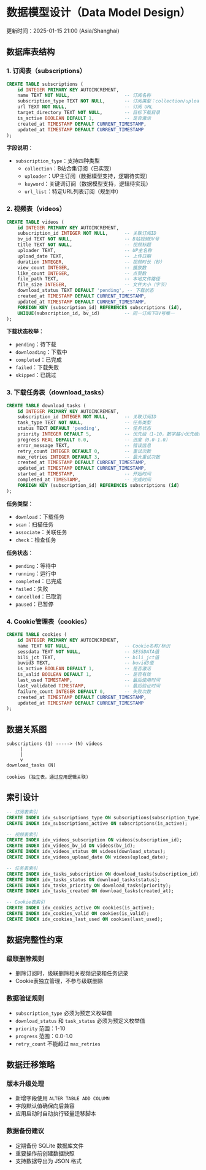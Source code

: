 # 数据模型设计（Data Model Design）

更新时间：2025-01-15 21:00 (Asia/Shanghai)

## 数据库表结构

### 1. 订阅表（subscriptions）

```sql
CREATE TABLE subscriptions (
    id INTEGER PRIMARY KEY AUTOINCREMENT,
    name TEXT NOT NULL,                    -- 订阅名称
    subscription_type TEXT NOT NULL,       -- 订阅类型：collection/uploader/keyword/url_list
    url TEXT NOT NULL,                     -- 订阅 URL
    target_directory TEXT NOT NULL,        -- 目标下载目录
    is_active BOOLEAN DEFAULT 1,           -- 是否激活
    created_at TIMESTAMP DEFAULT CURRENT_TIMESTAMP,
    updated_at TIMESTAMP DEFAULT CURRENT_TIMESTAMP
);
```

**字段说明**：
- `subscription_type`：支持四种类型
  - `collection`：B站合集订阅（已实现）
  - `uploader`：UP主订阅（数据模型支持，逻辑待实现）
  - `keyword`：关键词订阅（数据模型支持，逻辑待实现）
  - `url_list`：特定URL列表订阅（规划中）

### 2. 视频表（videos）

```sql
CREATE TABLE videos (
    id INTEGER PRIMARY KEY AUTOINCREMENT,
    subscription_id INTEGER NOT NULL,      -- 关联订阅ID
    bv_id TEXT NOT NULL,                   -- B站视频BV号
    title TEXT NOT NULL,                   -- 视频标题
    uploader TEXT,                         -- UP主名称
    upload_date TEXT,                      -- 上传日期
    duration INTEGER,                      -- 视频时长（秒）
    view_count INTEGER,                    -- 播放数
    like_count INTEGER,                    -- 点赞数
    file_path TEXT,                        -- 本地文件路径
    file_size INTEGER,                     -- 文件大小（字节）
    download_status TEXT DEFAULT 'pending', -- 下载状态
    created_at TIMESTAMP DEFAULT CURRENT_TIMESTAMP,
    updated_at TIMESTAMP DEFAULT CURRENT_TIMESTAMP,
    FOREIGN KEY (subscription_id) REFERENCES subscriptions (id),
    UNIQUE(subscription_id, bv_id)         -- 同一订阅下BV号唯一
);
```

**下载状态枚举**：
- `pending`：待下载
- `downloading`：下载中
- `completed`：已完成
- `failed`：下载失败
- `skipped`：已跳过

### 3. 下载任务表（download_tasks）

```sql
CREATE TABLE download_tasks (
    id INTEGER PRIMARY KEY AUTOINCREMENT,
    subscription_id INTEGER NOT NULL,      -- 关联订阅ID
    task_type TEXT NOT NULL,               -- 任务类型
    status TEXT DEFAULT 'pending',         -- 任务状态
    priority INTEGER DEFAULT 5,            -- 优先级（1-10，数字越小优先级越高）
    progress REAL DEFAULT 0.0,             -- 进度（0.0-1.0）
    error_message TEXT,                    -- 错误信息
    retry_count INTEGER DEFAULT 0,         -- 重试次数
    max_retries INTEGER DEFAULT 3,         -- 最大重试次数
    created_at TIMESTAMP DEFAULT CURRENT_TIMESTAMP,
    updated_at TIMESTAMP DEFAULT CURRENT_TIMESTAMP,
    started_at TIMESTAMP,                  -- 开始时间
    completed_at TIMESTAMP,                -- 完成时间
    FOREIGN KEY (subscription_id) REFERENCES subscriptions (id)
);
```

**任务类型**：
- `download`：下载任务
- `scan`：扫描任务
- `associate`：关联任务
- `check`：检查任务

**任务状态**：
- `pending`：等待中
- `running`：运行中
- `completed`：已完成
- `failed`：失败
- `cancelled`：已取消
- `paused`：已暂停

### 4. Cookie管理表（cookies）

```sql
CREATE TABLE cookies (
    id INTEGER PRIMARY KEY AUTOINCREMENT,
    name TEXT NOT NULL,                    -- Cookie名称/标识
    sessdata TEXT NOT NULL,                -- SESSDATA值
    bili_jct TEXT,                         -- bili_jct值
    buvid3 TEXT,                           -- buvid3值
    is_active BOOLEAN DEFAULT 1,           -- 是否激活
    is_valid BOOLEAN DEFAULT 1,            -- 是否有效
    last_used TIMESTAMP,                   -- 最后使用时间
    last_validated TIMESTAMP,              -- 最后验证时间
    failure_count INTEGER DEFAULT 0,       -- 失败次数
    created_at TIMESTAMP DEFAULT CURRENT_TIMESTAMP,
    updated_at TIMESTAMP DEFAULT CURRENT_TIMESTAMP
);
```

## 数据关系图

```
subscriptions (1) -----> (N) videos
     |
     |
     v
download_tasks (N)

cookies (独立表，通过应用逻辑关联)
```

## 索引设计

```sql
-- 订阅表索引
CREATE INDEX idx_subscriptions_type ON subscriptions(subscription_type);
CREATE INDEX idx_subscriptions_active ON subscriptions(is_active);

-- 视频表索引
CREATE INDEX idx_videos_subscription ON videos(subscription_id);
CREATE INDEX idx_videos_bv_id ON videos(bv_id);
CREATE INDEX idx_videos_status ON videos(download_status);
CREATE INDEX idx_videos_upload_date ON videos(upload_date);

-- 任务表索引
CREATE INDEX idx_tasks_subscription ON download_tasks(subscription_id);
CREATE INDEX idx_tasks_status ON download_tasks(status);
CREATE INDEX idx_tasks_priority ON download_tasks(priority);
CREATE INDEX idx_tasks_created ON download_tasks(created_at);

-- Cookie表索引
CREATE INDEX idx_cookies_active ON cookies(is_active);
CREATE INDEX idx_cookies_valid ON cookies(is_valid);
CREATE INDEX idx_cookies_last_used ON cookies(last_used);
```

## 数据完整性约束

### 级联删除规则
- 删除订阅时，级联删除相关视频记录和任务记录
- Cookie表独立管理，不参与级联删除

### 数据验证规则
- `subscription_type` 必须为预定义枚举值
- `download_status` 和 `task_status` 必须为预定义枚举值
- `priority` 范围：1-10
- `progress` 范围：0.0-1.0
- `retry_count` 不能超过 `max_retries`

## 数据迁移策略

### 版本升级处理
- 新增字段使用 `ALTER TABLE ADD COLUMN` 
- 字段默认值确保向后兼容
- 应用启动时自动执行轻量迁移脚本

### 数据备份建议
- 定期备份 SQLite 数据库文件
- 重要操作前创建数据快照
- 支持数据导出为 JSON 格式
